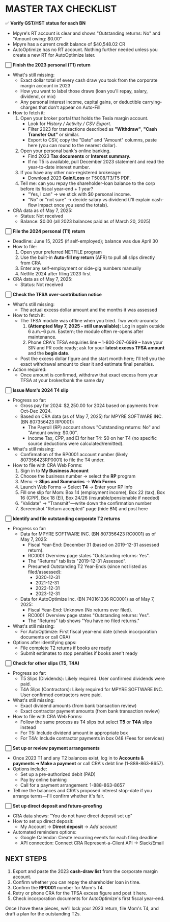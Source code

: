 # MASTER TAX CHECKLIST

✅ **Verify GST/HST status for each BN**
   * Mpyre's RT account is clear and shows "Outstanding returns: No" and "Amount owing: $0.00"
   * Mpyre has a current credit balance of $40,548.02 CR
   * AutoOptimize has no RT account. Nothing further needed unless you create a new RT for AutoOptimize later.

⬜ **Finish the 2023 personal (T1) return**
   * What's still missing:
     * Exact dollar total of every cash draw you took from the corporate margin account in 2023
     * How you want to label those draws (loan you'll repay, salary, dividend, or mix)
     * Any personal interest income, capital gains, or deductible carrying-charges that don't appear on Auto-Fill
   * How to fetch it:
     1. Open your broker portal that holds the Tesla margin account.
        * Look for *History / Activity / CSV Export*.
        * Filter 2023 for transactions described as **"Withdraw"**, **"Cash Transfer Out"** or similar.
        * Export to CSV, copy the "Date" and "Amount" columns, paste here (you can round to the nearest dollar).
     2. Open your personal bank's online banking.
        * Find 2023 **Tax documents** or **Interest summary.**
        * If no T5 is available, pull December 2023 statement and read the year-to-date interest number.
     3. If you have any other non-registered brokerage:
        * Download 2023 **Gain/Loss** or T5008/T3/T5 PDF.
     4. Tell me: can you repay the shareholder-loan balance to the corp before its fiscal year-end + 1 year?
        * "Yes, I can" → we stick with \$0 personal income.
        * "No" or "not sure" → decide salary vs dividend (I'll explain cash-flow impact once you send the totals).
   * CRA data as of May 7, 2025:
     * Status: Not received
     * Balance: $0.00 (all 2023 balances paid as of March 20, 2025)

⬜ **File the 2024 personal (T1) return**
   * Deadline: June 15, 2025 (if self-employed); balance was due April 30
   * How to file:
     1. Open your preferred NETFILE program
     2. Use the built-in **Auto-fill my return** (AFR) to pull all slips directly from CRA
     3. Enter any self-employment or side-gig numbers manually
     4. Netfile 2024 after filing 2023 first
   * CRA data as of May 7, 2025:
     * Status: Not received

⬜ **Check the TFSA over-contribution notice**
   * What's still missing:
     * The actual excess dollar amount and the months it was assessed
   * How to fetch it:
     * The TFSA module was offline when you tried. Two work-arounds:
       1. **(Attempted May 7, 2025 - still unavailable):** Log in again outside 6 a.m.–6 p.m. Eastern; the module often re-opens after maintenance.
       2. Phone CRA's TFSA enquiries line – 1-800-267-6999 – have your SIN and PR code ready; ask for your **latest excess TFSA amount** and the **begin date**.
     * Post the excess dollar figure and the start month here; I'll tell you the exact withdrawal amount to clear it and estimate final penalties.
   * Action required:
     * Once amount is confirmed, withdraw that exact excess from your TFSA at your broker/bank the same day

⬜ **Issue Mom's 2024 T4 slip**
   * Progress so far:
     * Gross pay for 2024: $2,250.00 for 2024 based on payments from Oct-Dec 2024.
     * Based on CRA data (as of May 7, 2025) for MPYRE SOFTWARE INC. (BN 807356423 RP0001):
       * The Payroll (RP) account shows "Outstanding returns: No" and "Amount owing: $0.00".
       * Income Tax, CPP, and EI for her T4: $0 on her T4 (no specific source deductions were calculated/remitted).
   * What's still missing:
     * Confirmation of the RP0001 account number (likely 807356423RP0001) to file the T4 under.
   * How to file with CRA Web Forms:
     1. Sign in to **My Business Account**
     2. Choose the business number → select the **RP** program
     3. Menu → **Slips and Summaries** → **Web Forms**
     4. Launch Web Forms → Select **T4** → Enter your RP info
     5. Fill one slip for Mom: Box 14 (employment income), Box 22 (tax), Box 16 (CPP), Box 18 (EI), Box 24/26 (insurable/pensionable if needed)
     6. "Validate" → "Transmit"—write down the confirmation number
     7. Screenshot "Return accepted" page (hide BN) and post here

⬜ **Identify and file outstanding corporate T2 returns**
   * Progress so far:
     * Data for MPYRE SOFTWARE INC. (BN 807356423 RC0001) as of May 7, 2025:
       * Fiscal Year-End: December 31 (based on 2019-12-31 assessed return).
       * RC0001 Overview page states "Outstanding returns: Yes".
       * The "Returns" tab lists "2019-12-31 Assessed".
       * Presumed Outstanding T2 Year-Ends (since not listed as filed/assessed):
         * 2020-12-31
         * 2021-12-31
         * 2022-12-31
         * 2023-12-31
     * Data for AutoOptimize Inc. (BN 740161336 RC0001) as of May 7, 2025:
       * Fiscal Year-End: Unknown (No returns ever filed).
       * RC0001 Overview page states "Outstanding returns: Yes".
       * The "Returns" tab shows "You have no filed returns."
   * What's still missing:
     * For AutoOptimize: First fiscal year-end date (check incorporation documents or call CRA)
   * Options after identifying gaps:
     * File complete T2 returns if books are ready
     * Submit estimates to stop penalties if books aren't ready

⬜ **Check for other slips (T5, T4A)**
   * Progress so far:
     * T5 Slips (Dividends): Likely required. User confirmed dividends were paid.
     * T4A Slips (Contractors): Likely required for MPYRE SOFTWARE INC. User confirmed contractors were paid.
   * What's still missing:
     * Exact dividend amounts (from bank transaction review)
     * Exact contractor payment amounts (from bank transaction review)
   * How to file with CRA Web Forms:
     * Follow the same process as T4 slips but select **T5** or **T4A** slips instead
     * For T5: Include dividend amount in appropriate box
     * For T4A: Include contractor payments in box 048 (Fees for services)

⬜ **Set up or review payment arrangements**
   * Once 2023 T1 and any T2 balances exist, log in to **Accounts & payments ➜ Make a payment** or call CRA's debt line (1-888-863-8657).
   * Options include:
     * Set up a pre-authorized debit (PAD)
     * Pay by online banking
     * Call for a payment arrangement: 1-888-863-8657
   * Tell me the balances and CRA's proposed interest stop-date if you arrange terms—I'll confirm whether it's fair.

⬜ **Set up direct deposit and future-proofing**
   * CRA data shows: "You do not have direct deposit set up"
   * How to set up direct deposit:
     * My Account → **Direct deposit** → *Add account*
   * Automated reminders options:
     * Google Calendar: Create recurring events for each filing deadline
     * API connection: Connect CRA Represent-a-Client API → Slack/Email

## NEXT STEPS

1. Export and paste the 2023 **cash-draw list** from the corporate margin account.
2. Confirm whether you can repay the shareholder loan in time.
3. Confirm the **RP0001** number for Mom's T4.
4. Retry or phone CRA for the TFSA excess figure and post it here.
5. Check incorporation documents for AutoOptimize's first fiscal year-end.

Once I have these pieces, we'll lock your 2023 return, file Mom's T4, and draft a plan for the outstanding T2s. 